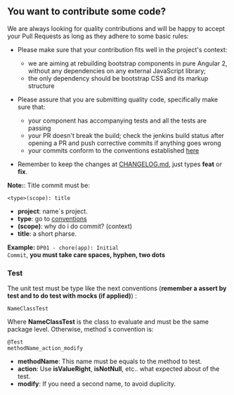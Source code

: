 ## You want to contribute some code?

We are always looking for quality contributions and will be happy to accept your 
Pull Requests as long as they adhere to some basic rules:

* Please make sure that your contribution fits well in the project's context:
  * we are aiming at rebuilding bootstrap components in pure Angular 2, without any dependencies on any external JavaScript library;
  * the only dependency should be bootstrap CSS and its markup structure
* Please assure that you are submitting quality code, specifically make sure that:
  * your component has accompanying tests and all the tests are passing
  * your PR doesn't break the build; check the jenkins build status after opening a PR and push corrective commits if anything goes wrong
  * your commits conform to the conventions established [here](https://github.com/stevemao/conventional-changelog-angular/blob/master/convention.md)

* Remember to keep the changes at [CHANGELOG.md](CHANGELOG.md), just types **feat** or **fix**.

**Note:**: Title commit must be:
```
<type>(scope): title
```
* **project**: name´s project.
* **type**: go to [conventions](https://github.com/stevemao/conventional-changelog-angular/blob/master/convention.md)
* **(scope)**: why do i do commit? (context)
* **title**: a short pharse.

**Example:** <code>DP01 - chore(app): Initial Commit</code>, **you must take care spaces, hyphen, two dots**

### Test

The unit test must be type like the next conventions (**remember a assert by test and to do test with mocks (if applied)**) :
```
NameClassTest
```

Where **NameClassTest** is the class to evaluate and must be the same package level. Otherwise, method´s convention is:
```
@Test
methodName_action_modify
```

* **methodName**: This name must be equals to the method to test.
* **action**: Use **isValueRight**, **isNotNull**, etc.. what expected about of the test.
* **modify**: If you need a second name, to avoid duplicity.
